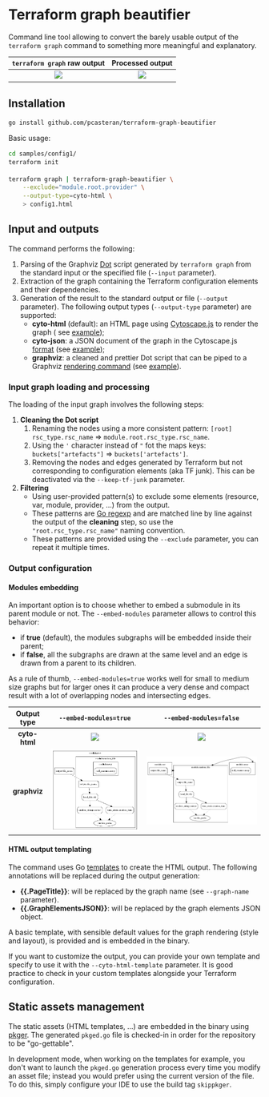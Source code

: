 # Terraform graph beautifier

Command line tool allowing to convert the barely usable output of the `terraform graph` command to something more
meaningful and explanatory.

| `terraform graph` raw output | Processed output |
| :-: | :-: |
| ![](doc/config1_raw.png) | ![](doc/config1_cyto_embedded.png) |

## Installation

```bash
go install github.com/pcasteran/terraform-graph-beautifier
```

Basic usage:

```bash
cd samples/config1/
terraform init

terraform graph | terraform-graph-beautifier \
    --exclude="module.root.provider" \
    --output-type=cyto-html \
    > config1.html
```

## Input and outputs

The command performs the following:

1. Parsing of the Graphviz [Dot](https://www.graphviz.org/doc/info/lang.html) script generated by `terraform graph` from
   the standard input or the specified file (`--input` parameter).
1. Extraction of the graph containing the Terraform configuration elements and their dependencies.
1. Generation of the result to the standard output or file (`--output` parameter). The following output
   types (`--output-type` parameter) are supported:
    - **cyto-html** (default): an HTML page using [Cytoscape.js](https://js.cytoscape.org/) to render the graph (
      see [example](doc/config1.html));
    - **cyto-json**: a JSON document of the graph in the
      Cytoscape.js [format](https://js.cytoscape.org/#notation/elements-json) (see [example](doc/config1.json));
    - **graphviz**: a cleaned and prettier Dot script that can be piped to a
      Graphviz [rendering command](https://linux.die.net/man/1/dot) (see [example](doc/config1.gv)).

### Input graph loading and processing

The loading of the input graph involves the following steps:

1. **Cleaning the Dot script**
    1. Renaming the nodes using a more consistent
       pattern: `[root] rsc_type.rsc_name` => `module.root.rsc_type.rsc_name`.
    1. Using the `'` character instead of `"` fot the maps keys: `buckets["artefacts"]` => `buckets['artefacts']`.
    1. Removing the nodes and edges generated by Terraform but not corresponding to configuration elements (aka TF
       junk). This can be deactivated via the `--keep-tf-junk` parameter.
1. **Filtering**
    - Using user-provided pattern(s) to exclude some elements (resource, var, module, provider, ...) from the output.
    - These patterns are [Go regexp](https://golang.org/pkg/regexp/) and are matched line by line against the output of
      the **cleaning** step, so use the `"root.rsc_type.rsc_name"` naming convention.
    - These patterns are provided using the `--exclude` parameter, you can repeat it multiple times.

### Output configuration

#### Modules embedding

An important option is to choose whether to embed a submodule in its parent module or not. The `--embed-modules`
parameter allows to control this behavior:

- if **true** (default), the modules subgraphs will be embedded inside their parent;
- if **false**, all the subgraphs are drawn at the same level and an edge is drawn from a parent to its children.

As a rule of thumb, `--embed-modules=true` works well for small to medium size graphs but for larger ones it can produce
a very dense and compact result with a lot of overlapping nodes and intersecting edges.

| Output type | `--embed-modules=true` | `--embed-modules=false` |
| :-: | :-: | :-: |
| **cyto-html** | ![](doc/config1_cyto_embedded.png) | ![](doc/config1_cyto_no-embedded.png) |
| **graphviz** | ![](doc/config1_graphviz_embedded.png) | ![](doc/config1_graphviz_no-embedded.png) |

#### HTML output templating

The command uses Go [templates](https://golang.org/pkg/text/template/) to create the HTML output.
The following annotations will be replaced during the output generation:

- **{{.PageTitle}}**: will be replaced by the graph name (see `--graph-name` parameter).
- **{{.GraphElementsJSON}}**: will be replaced by the graph elements JSON object.

A basic template, with sensible default values for the graph rendering (style and layout), is provided and is embedded
in the binary.

If you want to customize the output, you can provide your own template and specify to use it with
the `--cyto-html-template` parameter.
It is good practice to check in your custom templates alongside your Terraform configuration.

## Static assets management

The static assets (HTML templates, ...) are embedded in the binary using [pkger](https://github.com/markbates/pkger).
The generated `pkged.go` file is checked-in in order for the repository to be "go-gettable".

In development mode, when working on the templates for example, you don't want to launch the `pkged.go` generation
process every time you modify an asset file; instead you would prefer using the current version of the file.
To do this, simply configure your IDE to use the build tag `skippkger`.
